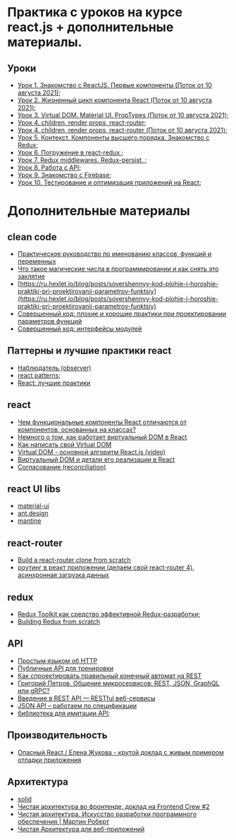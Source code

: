 # Практика с уроков на курсе react.js + дополнительные материалы.


## Уроки

* [Урок 1. Знакомство с ReactJS. Первые компоненты (Поток от 10 августа 2021)](./lesson-1);
* [Урок 2. Жизненный цикл компонента React (Поток от 10 августа 2021)](./lesson-2);
* [Урок 3. Virtual DOM. Material UI. PropTypes (Поток от 10 августа 2021)](./lesson-3);
* [Урок 4. children, render props, react-router](./lesson-4);
* [Урок 4. children, render props, react-router (Поток от 10 августа 2021)](./lesson-4-2);
* [Урок 5. Контекст. Компоненты высшего порядка. Знакомство с Redux](./lesson-5);
* [Урок 6. Погружение в react-redux ](./lesson-6);
* [Урок 7. Redux middlewares. Redux-persist. ](./lesson-7);
* [Урок 8. Работа с API](./lesson-8);
* [Урок 9. Знакомство с Firebase](./lesson-9);
* [Урок 10. Тестирование и оптимизация приложений на React](./lesson-10);

# Дополнительные материалы

## clean code
- [Практическое руководство по именованию классов, функций и переменных](https://ru.hexlet.io/blog/posts/rukovodstvo-po-imenovaniyu-klassov-funktsiy-i-peremennyh)
- [Что такое магические числа в программировании и как снять это заклятие](https://ru.hexlet.io/blog/posts/magic-numbers)
- [https://ru.hexlet.io/blog/posts/sovershennyy-kod-plohie-i-horoshie-praktiki-pri-proektirovanii-parametrov-funktsiy](https://ru.hexlet.io/blog/posts/sovershennyy-kod-plohie-i-horoshie-praktiki-pri-proektirovanii-parametrov-funktsiy)
- [Совершенный код: плохие и хорошие практики при проектировании параметров функций](https://ru.hexlet.io/blog/posts/sovershennyy-kod-yavnye-i-neyavnye-parametry-funktsiy)
- [Совершенный код: интерфейсы модулей](https://ru.hexlet.io/blog/posts/sovershennyy-kod-interfeysy-moduley)

## Паттерны и лучшие практики react
- [Наблюдатель (observer)](https://refactoring.guru/ru/design-patterns/observer)
- [react patterns](https://reactpatterns.com/);
- [React: лучшие практики](https://habr.com/ru/post/541320/)

## react

- [Чем функциональные компоненты React отличаются от компонентов, основанных на классах?](https://habr.com/ru/company/ruvds/blog/444348/)
- [Немного о том, как работает виртуальный DOM в React](https://habr.com/ru/company/macloud/blog/558682/)
- [Как написать свой Virtual DOM](https://amorgunov.com/posts/2020-08-03-create-own-virtual-dom/)
- [Virtual DOM - основной алгоритм React.js (video)](https://youtu.be/gb-93KcTRFo)
- [Виртуальный DOM и детали его реализации в React](https://ru.reactjs.org/docs/faq-internals.html)
- [Согласование (reconciliation)](https://ru.reactjs.org/docs/reconciliation.html)

## react UI libs

- [material-ui](https://material-ui.com/ru/getting-started/installation/)
- [ant.design](https://ant.design/)
- [mantine](https://mantine.dev/)

## react-router
- [Build a react-router clone from scratch](https://dev.to/thomascullen/build-a-react-router-clone-from-scratch-38dp)
- [роутинг в реакт приложении (делаем свой react-router 4), асинхронная загрузка данных](https://youtu.be/fsC6r_prek8)

## redux

- [Redux Toolkit как средство эффективной Redux-разработки](https://habr.com/ru/company/inobitec/blog/481288/);
- [Building Redux from scratch](https://medium.com/@guokai83524/building-redux-from-scratch-e12eb0e484c8)

## API

- [Простым языком об HTTP](https://habr.com/ru/post/215117/)
- [Публичные API для тренировки](https://github.com/public-apis/public-apis)
- [Как спроектировать правильный конечный автомат на REST](https://ru.hexlet.io/blog/posts/kak-sproektirovat-pravilnyy-konechnyy-avtomat-na-rest)
- [Григорий Петров. Общение микросервисов: REST, JSON, GraphQL или gRPC?](https://youtu.be/o7ogFTMJW1A)
- [Введение в REST API — RESTful веб-сервисы](https://habr.com/ru/post/483202/)
- [JSON API – работаем по спецификации](https://habr.com/ru/company/oleg-bunin/blog/433322/)
- [библиотека для имитации API](https://miragejs.com);


## Производительность

- [Опасный React / Елена Жукова - крутой доклад с живым примером отладки приложения](https://youtu.be/ze4Qve1azA0)

## Архитектура

- [solid](https://ota-solid.vercel.app/)
- [Чистая архитектура во фронтенде, доклад на Frontend Crew #2](https://bespoyasov.ru/blog/clean-architecture-on-frontend/)
- [Чистая архитектура. Искусство разработки программного обеспечения | Мартин Роберт](https://www.ozon.ru/product/chistaya-arhitektura-iskusstvo-razrabotki-programmnogo-obespecheniya-144499396/?sh=y6EO1HcV)
- [Чистая Архитектура для веб-приложений](https://habr.com/ru/post/493430/)